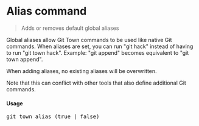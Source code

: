 <h1 textrun="command-heading">Alias command</h1>

<blockquote textrun="command-summary">
Adds or removes default global aliases
</blockquote>

<a textrun="command-description">
Global aliases allow Git Town commands to be used like native Git commands.
When aliases are set, you can run "git hack" instead of having to run "git town hack".
Example: "git append" becomes equivalent to "git town append".

When adding aliases, no existing aliases will be overwritten.

Note that this can conflict with other tools that also define additional Git
commands. </a>

#### Usage

<pre textrun="command-usage">
git town alias (true | false)
</pre>
